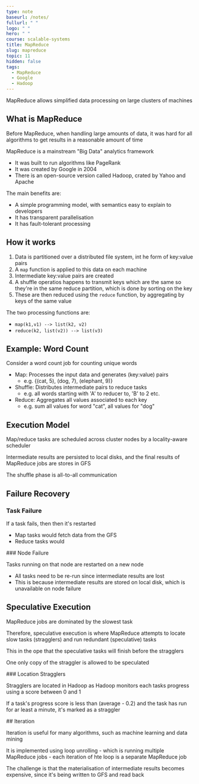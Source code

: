 ```yaml
---
type: note
baseurl: /notes/
fullurl: " "
logo: " "
hero: " "
course: scalable-systems
title: MapReduce
slug: mapreduce
topic: 11
hidden: false
tags:
  - MapReduce
  - Google
  - Hadoop
---
```


MapReduce allows simplified data processing on large clusters of machines

## What is MapReduce

Before MapReduce, when handling large amounts of data, it was hard for all algorithms to get results in a reasonable amount of time

MapReduce is a mainstream "Big Data" analytics framework

- It was built to run algorithms like PageRank
- It was created by Google in 2004
- There is an open-source version called Hadoop, crated by Yahoo and Apache

The main benefits are:

- A simple programming model, with semantics easy to explain to developers
- It has transparent parallelisation
- It has fault-tolerant processing

## How it works

1. Data is partitioned over a distributed file system, int he form of key:value pairs
2. A `map` function is applied to this data on each machine
3. Intermediate key:value pairs are created
4. A shuffle operatios happens to transmit keys which are the same so they're in the same reduce partition, which is done by sorting on the key
5. These are then reduced using the `reduce` function, by aggregating by keys of the same value

The two processing functions are:

- `map(k1,v1) --> list(k2, v2)`
- `reduce(k2, list(v2)) --> list(v3)`

## Example: Word Count

Consider a word count job for counting unique words

- Map: Processes the input data and generates (key:value) pairs
  - e.g. {(cat, 5), (dog, 7), (elephant, 9)}
- Shuffle: Distributes intermediate pairs to reduce tasks
  - e.g. all words starting with 'A' to reducer to, 'B' to 2 etc.
- Reduce: Aggregates all values associated to each key
  - e.g. sum all values for word "cat", all values for "dog"

## Execution Model

Map/reduce tasks are scheduled across cluster nodes by a locality-aware scheduler

Intermediate results are persisted to local disks, and the final results of MapReduce jobs are stores in GFS

The shuffle phase is all-to-all communication

## Failure Recovery

### Task Failure

If a task fails, then then it's restarted

- Map tasks would fetch data from the GFS
- Reduce tasks would

### Node Failure

Tasks running on that node are restarted on a new node

- All tasks need to be re-run since intermediate results are lost
- This is because intermediate results are stored on local disk, which is unavailable on node failure

## Speculative Execution

MapReduce jobs are dominated by the slowest task

Therefore, speculative execution is where MapReduce attempts to locate slow tasks (stragglers) and run redundant (speculative) tasks

This in the ope that the speculative tasks will finish before the stragglers

One only copy of the straggler is allowed to be speculated

### Location Stragglers

Stragglers are located in Hadoop as Hadoop monitors each tasks progress using a score between 0 and 1

If a task's progress score is less than (average - 0.2) and the task has run for ar least a minute, it's marked as a straggler

## Iteration

Iteration is useful for many algorithms, such as machine learning and data mining

It is implemented using loop unrolling - which is running multiple MapReduce jobs - each iteration of hte loop is a separate MapReduce job

The challenge is that the materialisation of intermediate results becomes expensive, since it's being written to GFS and read back
